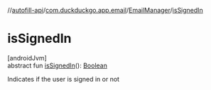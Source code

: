 //[autofill-api](../../../index.md)/[com.duckduckgo.app.email](../index.md)/[EmailManager](index.md)/[isSignedIn](is-signed-in.md)

# isSignedIn

[androidJvm]\
abstract fun [isSignedIn](is-signed-in.md)(): [Boolean](https://kotlinlang.org/api/latest/jvm/stdlib/kotlin/-boolean/index.html)

Indicates if the user is signed in or not
